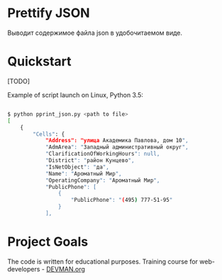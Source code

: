 # Prettify JSON

Выводит содержимое файла json в удобочитаемом виде.

# Quickstart

[TODO]

Example of script launch on Linux, Python 3.5:

```bash

$ python pprint_json.py <path to file>
[
    {
        "Cells": {
            "Address": "улица Академика Павлова, дом 10",
            "AdmArea": "Западный административный округ",
            "ClarificationOfWorkingHours": null,
            "District": "район Кунцево",
            "IsNetObject": "да",
            "Name": "Ароматный Мир",
            "OperatingCompany": "Ароматный Мир",
            "PublicPhone": [
                {
                    "PublicPhone": "(495) 777-51-95"
                }
            ],

```

# Project Goals

The code is written for educational purposes. Training course for web-developers - [DEVMAN.org](https://devman.org)
